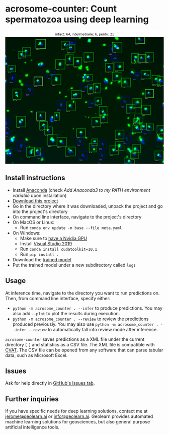 # acrosome-counter: Count spermatozoa using deep learning

![](https://raw.githubusercontent.com/CloudyOverhead/acrosome-counter/main/example.png)


## Install instructions

- Install [Anaconda](https://www.anaconda.com/products/individual) (check *Add Anaconda3 to my PATH environment variable* upon installation)
- [Download this project](https://github.com/CloudyOverhead/acrosome-counter/releases)
- Go in the directory where it was downloaded, unpack the project and go into the project's directory
- On command line interface, navigate to the project's directory
- On MacOS or Linux:
  - Run `conda env update -n base --file meta.yaml`
- On Windows:
  - Make sure to [have a Nvidia GPU](https://www.windowscentral.com/how-determine-graphics-card-windows-10)
  - Install [Visual Studio 2019](https://visualstudio.microsoft.com/fr/downloads/)
  - Run `conda install cudatoolkit=10.1`
  - Run `pip install .`
- Download the [trained model](https://drive.google.com/file/d/1loadwjn-4cIuj-E_2SJrmGA3MV1xxrE0/view?usp=sharing)
- Put the trained model under a new subdirectory called `logs`


## Usage

At inference time, navigate to the directory you want to run predictions on. Then, from command line interface, specify either:
- `python -m acrosome_counter . --infer` to produce predictions. You may also add `--plot` to plot the results during execution.
- `python -m acrosome_counter . --review` to review the predictions produced previously. You may also use `python -m acrosome_counter . --infer --review` to automatically fall into review mode after inference.

`acrosome-counter` saves predictions as a XML file under the current directory (`.`) and statistics as a CSV file. The XML file is compatible with [CVAT](https://github.com/openvinotoolkit/cvat). The CSV file can be opened from any software that can parse tabular data, such as Microsoft Excel.


## Issues

Ask for help directly in [GitHub's Issues tab](https://github.com/CloudyOverhead/acrosome-counter/issues).


## Further inquiries

If you have specific needs for deep learning solutions, contact me at <jerome@geolearn.ai> or <info@geolearn.ai>. Geolearn provides automated machine learning solutions for geosciences, but also general purpose artificial intelligence tools.
